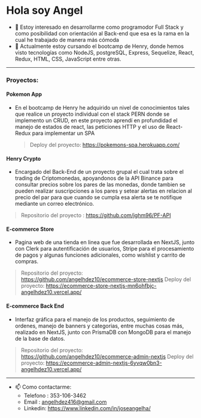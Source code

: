  # Hola soy Angel
- 👀 Estoy interesado en desarrollarme como programodor Full Stack y como posibilidad con orientación al Back-end que esa es la rama en la cual he trabajado de 
    manera más cómoda 
- 🌱 Actualmente estoy cursando el bootcamp de Henry, donde hemos visto tecnologías como NodeJS, postgreSQL, Express, Sequelize, React, Redux, HTML, CSS, JavaScript entre otras.
---
### Proyectos: 
#### Pokemon App
- En el bootcamp de Henry he adquirido un nivel de conocimientos tales que realice un proyecto individual con el stack PERN donde se implemento un CRUD, en este proyecto aprendí en profundidad el manejo de estados de react, las peticiones HTTP y el uso de React-Redux para implementar un SPA
  > Deploy del proyecto: https://pokemons-spa.herokuapp.com/
#### Henry Crypto 
- Encargado del Back-End de un proyecto grupal el cual trata sobre el trading de Criptomonedas, apoyandonos de la API Binance para consultar precios sobre los pares de las monedas, donde tambien se pueden realizar suscripciones a los pares y setear alertas en relacion al precio del par para que cuando se cumpla esa alerta se te notifique mediante un correo electrónico. 
 > Repositorio del proyecto : https://github.com/jghm96/PF-API
 #### E-commerce Store
  - Pagina web de una tienda en linea que fue desarrollada en NextJS, junto con Clerk para autentificación de usuarios, Stripe para el procesamiento de pagos y algunas funciones adicionales, como wishlist y carrito de compras.
> Repositorio del proyecto: https://github.com/angelhdez10/ecommerce-store-nextjs
> Deploy del proyecto: https://ecommerce-store-nextjs-mn6ohfbjc-angelhdez10.vercel.app/
 #### E-commerce Back End
  - Interfaz gráfica para el manejo de los productos, seguimiento de ordenes, manejo de banners y categorias, entre muchas cosas más, realizado en NextJS, junto con PrismaDB con MongoDB para el manejo de la base de datos.
> Repositorio del proyecto:  https://github.com/angelhdez10/ecommerce-admin-nextjs
> Deploy del proyecto: https://ecommerce-admin-nextjs-6yvqw0bn3-angelhdez10.vercel.app/
---
- 📫 Como contactarme:
    - Telefono : 353-106-3462
    - Email : angelhdez416@gmail.com
    - Linkedin: https://www.linkedin.com/in/joseangelha/
<!---
angelhdez10/angelhdez10 is a ✨ special ✨ repository because its `README.md` (this file) appears on your GitHub profile.
You can click the Preview link to take a look at your changes.
--->
